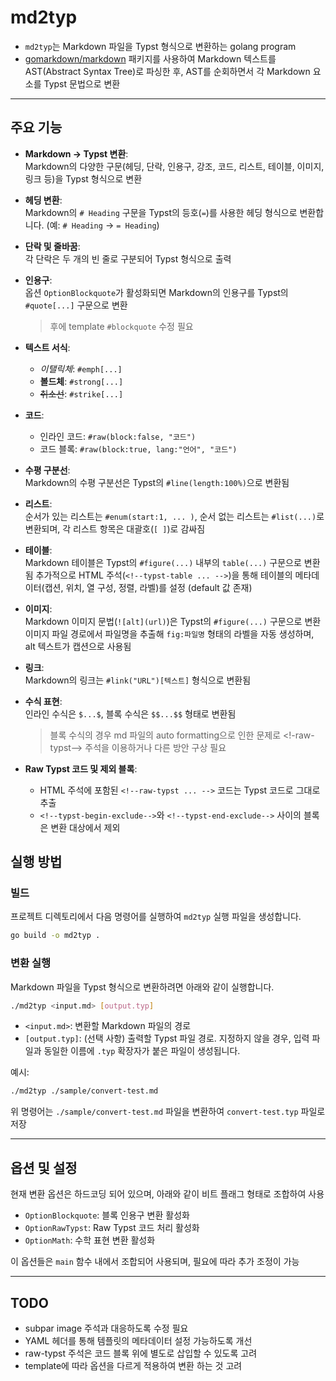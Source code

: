 # md2typ

- `md2typ`는 Markdown 파일을 Typst 형식으로 변환하는 golang program
- [gomarkdown/markdown](https://github.com/gomarkdown/markdown) 패키지를 사용하여 Markdown 텍스트를 AST(Abstract Syntax Tree)로 파싱한 후, AST를 순회하면서 각 Markdown 요소를 Typst 문법으로 변환

---

## 주요 기능

- **Markdown → Typst 변환**:  
  Markdown의 다양한 구문(헤딩, 단락, 인용구, 강조, 코드, 리스트, 테이블, 이미지, 링크 등)을 Typst 형식으로 변환

- **헤딩 변환**:  
  Markdown의 `# Heading` 구문을 Typst의 등호(`=`)를 사용한 헤딩 형식으로 변환합니다. (예: `# Heading` → `= Heading`)

- **단락 및 줄바꿈**:  
  각 단락은 두 개의 빈 줄로 구분되어 Typst 형식으로 출력

- **인용구**:  
  옵션 `OptionBlockquote`가 활성화되면 Markdown의 인용구를 Typst의 `#quote[...]` 구문으로 변환

  > 후에 template `#blockquote` 수정 필요

- **텍스트 서식**:

  - _이탤릭체_: `#emph[...]`
  - **볼드체**: `#strong[...]`
  - ~~취소선~~: `#strike[...]`

- **코드**:

  - 인라인 코드: `#raw(block:false, "코드")`
  - 코드 블록: `#raw(block:true, lang:"언어", "코드")`

- **수평 구분선**:  
  Markdown의 수평 구분선은 Typst의 `#line(length:100%)`으로 변환됨

- **리스트**:  
  순서가 있는 리스트는 `#enum(start:1, ... )`, 순서 없는 리스트는 `#list(...)`로 변환되며, 각 리스트 항목은 대괄호(`[ ]`)로 감싸짐

- **테이블**:  
  Markdown 테이블은 Typst의 `#figure(...)` 내부의 `table(...)` 구문으로 변환됨
  추가적으로 HTML 주석(`<!--typst-table ... -->`)을 통해 테이블의 메타데이터(캡션, 위치, 열 구성, 정렬, 라벨)를 설정 (default 값 존재)

- **이미지**:  
  Markdown 이미지 문법(`![alt](url)`)은 Typst의 `#figure(...)` 구문으로 변환
  이미지 파일 경로에서 파일명을 추출해 `fig:파일명` 형태의 라벨을 자동 생성하며, alt 텍스트가 캡션으로 사용됨

- **링크**:  
  Markdown의 링크는 `#link("URL")[텍스트]` 형식으로 변환됨

- **수식 표현**:  
  인라인 수식은 `$...$`, 블록 수식은 `$$...$$` 형태로 변환됨

  > 블록 수식의 경우 md 파일의 auto formatting으로 인한 문제로 <!-raw-typst--> 주석을 이용하거나 다른 방안 구상 필요

- **Raw Typst 코드 및 제외 블록**:
  - HTML 주석에 포함된 `<!--raw-typst ... -->` 코드는 Typst 코드로 그대로 추출
  - `<!--typst-begin-exclude-->`와 `<!--typst-end-exclude-->` 사이의 블록은 변환 대상에서 제외

## 실행 방법

### 빌드

프로젝트 디렉토리에서 다음 명령어를 실행하여 `md2typ` 실행 파일을 생성합니다.

```bash
go build -o md2typ .
```

### 변환 실행

Markdown 파일을 Typst 형식으로 변환하려면 아래와 같이 실행합니다.

```bash
./md2typ <input.md> [output.typ]
```

- `<input.md>`: 변환할 Markdown 파일의 경로
- `[output.typ]`: (선택 사항) 출력할 Typst 파일 경로. 지정하지 않을 경우, 입력 파일과 동일한 이름에 `.typ` 확장자가 붙은 파일이 생성됩니다.

예시:

```bash
./md2typ ./sample/convert-test.md
```

위 명령어는 `./sample/convert-test.md` 파일을 변환하여 `convert-test.typ` 파일로 저장

---

## 옵션 및 설정

현재 변환 옵션은 하드코딩 되어 있으며, 아래와 같이 비트 플래그 형태로 조합하여 사용

- `OptionBlockquote`: 블록 인용구 변환 활성화
- `OptionRawTypst`: Raw Typst 코드 처리 활성화
- `OptionMath`: 수학 표현 변환 활성화

이 옵션들은 `main` 함수 내에서 조합되어 사용되며, 필요에 따라 추가 조정이 가능

---

## TODO

- subpar image 주석과 대응하도록 수정 필요
- YAML 헤더를 통해 템플릿의 메타데이터 설정 가능하도록 개선
- raw-typst 주석은 코드 블록 위에 별도로 삽입할 수 있도록 고려
- template에 따라 옵션을 다르게 적용하여 변환 하는 것 고려
